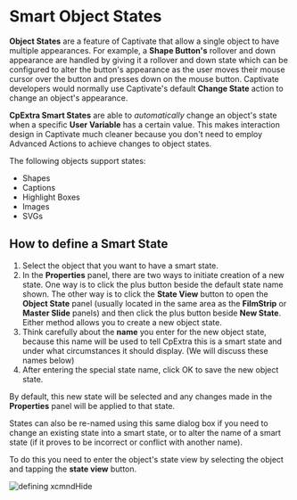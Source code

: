 # Smart Object States
**Object States** are a feature of Captivate that allow a single object to have multiple appearances. For example, a **Shape Button's** rollover and down appearance are handled by giving it a rollover and down state which can be configured to alter the button's appearance as the user moves their mouse cursor over the button and presses down on the mouse button. Captivate developers would normally use Captivate's default **Change State** action to change an object's appearance.

**CpExtra Smart States** are able to *automatically* change an object's state when a specific **User Variable** has a certain value. This makes interaction design in Captivate much cleaner because you don't need to employ Advanced Actions to achieve changes to object states.

The following objects support states:
- Shapes
- Captions
- Highlight Boxes
- Images
- SVGs

## How to define a Smart State
1. Select the object that you want to have a smart state.
2. In the **Properties** panel, there are two ways to initiate creation of a new state. One way is to click the plus button beside the default state name shown.  The other way is to click the **State View** button to open the **Object State** panel (usually located in the same area as the **FilmStrip** or **Master Slide** panels) and then click the plus button beside **New State**. Either method allows you to create a new object state.
3. Think carefully about the **name** you enter for the new object state, because this name will be used to tell CpExtra this is a smart state and under what circumstances it should display. (We will discuss these names below)
4. After entering the special state name, click OK to save the new object state.

By default, this new state will be selected and any changes made in the **Properties** panel will be applied to that state.

States can also be re-named using this same dialog box if you need to change an existing state into a smart state, or to alter the name of a smart state (if it proves to be incorrect or conflict with another name).

To do this you need to enter the object's state view by selecting the object and tapping the **state view** button.

<img :src="$withBase('/img/smart-state-state-view.png')" alt="defining xcmndHide">


